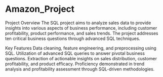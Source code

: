 # Amazon_Project
Project Overview
The SQL project aims to analyze sales data to provide insights into various aspects of business performance, including customer profitability, product performance, and sales trends. The project addresses ten critical business questions through advanced SQL techniques.

Key Features
Data cleaning, feature engineering, and preprocessing using SQL.
Utilization of advanced SQL queries to answer pivotal business questions.
Extraction of actionable insights on sales distribution, customer profitability, and product efficacy.
Proficiency demonstrated in trend analysis and profitability assessment through SQL-driven methodologies.

